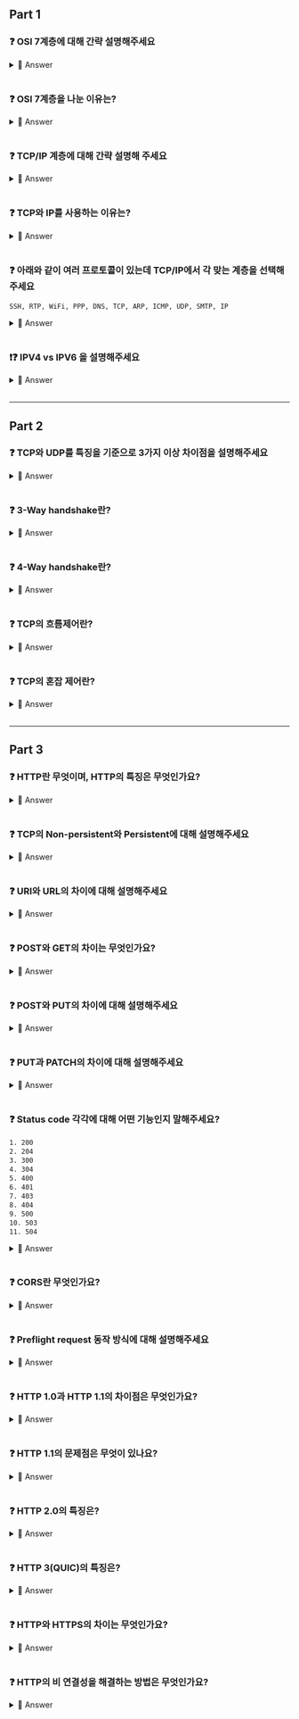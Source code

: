 ## **Part 1**

### **❓ OSI 7계층에 대해 간략 설명해주세요**

<details>
<summary> 📌 Answer </summary>

|계층|계층 이름|
|:---:|---|
|[1] 물리 계층|➕ 데이터를 전기적인 신호로 변환해서 주고 받는 기능 (BIT)<BR>|
|[2] 데이터 링크 계층|➕ MAC 주소를 이용해 물리계층에서 받은 정보 전달 (Frame)<BR>➕ 에러 제어, 흐름 제어 담당|
|[3] 네트워크 계층|➕ IP 주소와 라우팅을 통해 최적의 경로 제공 (Packet)<BR>|
|[4] 전송 계층|➕ 송신 측과 수신 측의 논리적인 연결을 설정하고 유지하는 역할(데이터 전송을 위해) (Segment/Datagram))<BR>➕ 오류제어, 흐름제어, 중복 검사 수행|
|[5] 세션 계층|➕ 상호 간의 세션이 유효한지 확인하고 설정(동기화) <BR>|
|[6] 표현 계층|➕ 데이터 형식 정의 <BR>|
|[7] 응용 계층|➕ 사용자가 사용하는 응용 서비스 or 프로세스 동작하는 계층 <BR>|

</details>
<BR>

### **❓ OSI 7계층을 나눈 이유는?**

<details>
<summary> 📌 Answer </summary>

통신이 일어나는 과정을 단계별로 쉽게 파악하고 이해할 수 있기 때문이다.
</details>
<BR>

### **❓ TCP/IP 계층에 대해 간략 설명해 주세요**

<details>
<summary> 📌 Answer </summary>

|계층|계층 이름|
|:---:|---|
|[1] 네트워크 접근 계층|➕ 송신 측과 수신 측의 데이터 전송을 위해 논리적인 링크 생성 <BR>|
|[2] 인터넷 계층|➕ 데이터 전송을 위한 주소지정, 경로설정을 제공 <BR>|
|[3] 인터넷 계층|➕ 호스트들 간의 신뢰성 있는 통신을 제공<BR>|
|[4] 응용 계층|➕ 응용프로그램 간의 데이타 송수신 <BR>|
</details>
<BR>

### **❓ TCP와 IP를 사용하는 이유는?**

<details>
<summary> 📌 Answer </summary>

IP만 있으면 상호간에 통신은 가능하지만, 패킷 전달 여부를 보증하지 않고 ➕ 패킷을 보낸 순서와 받는 순서가 다를 수 있다.

신뢰적인 데이터 전송을 위해 TCP를 사용한 것이다.
</details>
<BR>


### **❓ 아래와 같이 여러 프로토콜이 있는데 TCP/IP에서 각 맞는 계층을 선택해주세요**

    SSH, RTP, WiFi, PPP, DNS, TCP, ARP, ICMP, UDP, SMTP, IP

<details>
<summary> 📌 Answer </summary>

* SSH, DNS, SMTP : [4] 응용 계층
* TCP, UDP, RTP : [3] 전송 계층
* IP, ICMP, ARP : [2] 인터넷 계층
* WiFi, PPP : [1] 네트워크 연결 계층
</details>
<BR>

### **❗❓ IPV4 vs IPV6 을 설명해주세요**

<details>
<summary> 📌 Answer </summary>

* IPv4 : 32 bit로 (4개의 8bit) 구성됩니다. 
* IPv6 : IPv4의 주소 부족 문제를 해결하기 위해 만들어졌습니다. 128 bit로(8개의 16bit) 구성됩니다. 주소 유형은 유니캐스트, 멀티캐스트, 애니캐스트가 있습니다.
</details>
<BR>

------------------
## **Part 2**

### **❓ TCP와 UDP를 특징을 기준으로 3가지 이상 차이점을 설명해주세요**

<details>
<summary> 📌 Answer </summary>

* 연결 방식 : TCP(연결형 서비스) / UDP(비연결형 서비스)
* 패킷 교환 방식 : TCP(가상 회선 방식) / UDP(데이터 그램 방식)
* 수신 여부 확인 : TCP(전송 순서 보장) / UDP(전송 순서 바뀔 수 있음)
* 신뢰성 : TCP(높다) / UDP(낮다)
* 속도 : TCP(느리다) / UDP(빠르다)
</details>
<BR>

### **❓ 3-Way handshake란?**

<details>
<summary> 📌 Answer </summary>

=> 서버-클라이언트는 통신을 위해 연결 설정할때 3 way-handshake를 수행한다.

1. client가 Server에게 연결 요청 메시지 SYN를 전송한다.
2. Server가 이를 수락한다는 의미로 SYN+ACK를 전송한다.
3. Client가 다시 ACK를 보내고 연결을 설정한다.

=> 이 방식을 통해 TCP는 신뢰성 있는 통신이 가능하다.

<details>
<summary> ➕  만약 Client가 SYN+ACK를 못받았다면? </summary>

Client에서는 TIMEOUT이 발생해 다시 SYN를 서버에게 전송한다.
</details>
</details>
<BR>

### **❓ 4-Way handshake란?**

<details>
<summary> 📌 Answer </summary>

=> 서버-클라이언트는 통신을 종료 하기 위해 4way-handshake를 수행한다.
1. client가 Server에게 연결 종료하겠다는 FIN 플래그를 전송한다.
2. Server는 알겠다는 의미로 ACK를 보내고, 자신의 통신이 끝날때까지 기다린다.
3. Server가 통신이 끝나면, 연결이 종료됬다고 FIN 플래그를 전송한다.
4. Client는 확인했다는 ACK를 보내고 종료한다.

<details>
<summary> ➕  Server에서는 왜 FIN 플래그를 보낼까요?r </summary>

서버에서 아직 전송할 데이터가 남아 있기 때문에 이를 다 보내고 난 다음 다 보냈다는 의미로 FIN 플래그를 전송하게 됩니다.
</details>

<details>
<summary> ➕  연결 해제시 Client는 왜 ACK를 보낼까요? </summary>

만약 Client가 Server로부터 FIN 플래그를 받지 못했을 경우에 Client는 이 상황을 모르고 계속 기다리면서 재전송하게 됩니다. 하지만, Server는 이미 종료되고 닫혔기 때문에 이에 대해 응답하지 않아 Client 측에서 불필요한 자원을 소요하게 됩니다.

 그래서 Server측에서는 Client의 ACK를 받고 연결을 해제합니다.
</details>
</details>
<BR>

### **❓ TCP의 흐름제어란?**

<details>
<summary> 📌 Answer </summary>

송신측과 수신측의 데이터 처리 속도 차이를 해결하기 위한 기법이다. 수신측이 송신측보다 빠르면 문제되지 않지만, 송신측의 속도가 수신측보다 빠르다면 문제가 발생합니다. 이를 해결하기 위한 기법이 흐름제어다.
</details>
<BR>

### **❓ TCP의 혼잡 제어란?**

<details>
<summary> 📌 Answer </summary>

송신 측의 데이터 전달과 *네트워크*의 데이터 처리 속도 차이를 해결하기 위한 기법이다.
</details>
<BR>

------------------
## **Part 3**

### **❓ HTTP란 무엇이며, HTTP의 특징은 무엇인가요?**

<details>
<summary> 📌 Answer </summary>

* HTTP는 웹에서만 사용하는 프로토콜로, TCP/IP 기반으로 서버와 클라이언트간 요청과 응답을 전송합니다.
* HTTP의 특징은?

    1. Connectionless : HTTP 연결 상태를 유지하지 않는 비연결성 프로토콜이다.
    2. Stateless : HTTP는 연결을 유지하지 않는 프로토콜이기 때문에 과거의 요청/응답에 대한 내용을 알지 못한다.


<details>
<summary> ➕ 왜 해당 특징을 가지죠? </summary>

서버에서 다수의 클라이언트와의 연결을 계속 유지하려면 이에 따른 많은 리소스가 발생 합니다. 이 리소스를 줄이면 더 많이 클라이언트와 연결할 수 있기 때문에 비연결성 특징을 가집니다.
</details>
</details>

<BR>

### **❓ TCP의 Non-persistent와 Persistent에 대해 설명해주세요**

<details>
<summary> 📌 Answer </summary>

* Non-Persistent : 서버에 요청을 보내고 응답을 받으면 바로 TCP Connection을 끝내는 방식 => 과거에는 웹을 통해 전달해야하는 사이트의 콘텐츠 수가 적었기 때문에 Non-persistent Connection 방식을 사용함.

* Persistent : 서버는 TCP연결을 HTTP 응답 이후에도 끊지 않고 계속 사용합니다.

<details>
<summary> ➕ HTTP에서 Persistent를 사용하는 방법은? </summary>

클라이언트가 서버에게 Persistent Conntection을 요청할 때 요청 메시지 내 헤더에 **'Conncection : keep-alive'**를 추가하여 보냅니다
</details>
</details>
<br>

### **❓ URI와 URL의 차이에 대해 설명해주세요**

<details>
<summary> 📌 Answer </summary>

* URI(Uniform Resource Identifier) : 인터넷에 있는 자료의 ID로 생각하면 된다. URI의 하위개념으로 URL, URN 이 있다.

* URL(Uniform Resource Locator) : 네트워크 상에서 자원이 어디 있는지를 알려주기 위한 규약이다. 즉, 웹 리소스에 대한 참조이다.
</details>
<BR>

### **❓ POST와 GET의 차이는 무엇인가요?**

<details>
<summary> 📌 Answer </summary>

* GET : 클라이언트가 서버로 데이터를 요청할 때 사용하는 함수이다. URI에 쿼리 스트링을 포함시켜 보내기 때문에 보안에 취약하다. 빠르다.

* POST : 클라이언트가 서버로 데이터를 전송하는데, 이때 서버는 이 데이터를 생성, 수정한다. URI에 자원을 넣는것이 아니다 보니 GET보다 많은 데이터를 다룰 수 있고 보안에 강하다. 대신, 느리다.
</details>
<BR>

### **❓ POST와 PUT의 차이에 대해 설명해주세요**

<details>
<summary> 📌 Answer </summary>

* POST : 리소스의 위치를 지정하지 않고 리소스를 생성하는 연산이다. 단 POST는 멱등성을 만족하지 못한다.

* PUT : 리소스의 위치를 이미 알고 있는 상태에서, 그 위치에 리소스를 생성하거나 수정한다. 단 PUT은 멱등성을 만족한다.

<details>
<summary> ➕ 멱등성이란? </summary>

1번을 실행하든, 100번을 실행하든 결과가 같다. 

예를 들어, JSON을 여러번 POST 함수로 요청하면 계속해서 리소스가 생성된다. JSON을 여러번 PUT 함수로 요청하면 생성이 아닌 해당 리소스를 수정하는 것이다.
</details>
</details>
<BR>

### **❓ PUT과 PATCH의 차이에 대해 설명해주세요**

<details>
<summary> 📌 Answer </summary>

* PUT : 자원의 전체 교체, 자원교체 시 모든 필드 필요

* PATCH : 자원의 부분 교체, 자원교체시 일부 필드 필요
</details>
<BR>

### **❓ Status code 각각에 대해 어떤 기능인지 말해주세요?**

    1. 200 
    2. 204
    3. 300
    4. 304
    5. 400
    6. 401
    7. 403
    8. 404
    9. 500
    10. 503
    11. 504

<details>
<summary> 📌 Answer </summary>

1. 200 : 요청이 성공적으로 수행 되었다(OK)
2. 204 : PUT, POST, DELETE 요청의 경우 성공 했는데 보낼 데이터 없는 경우(No content)
3. 300 : 리다이렉션
4. 304 : 로컬 캐시의 정보 업데이트 할게 없다고 알려줌(Not modified)
5. 400 : 클라이언트의 잘못된 요청(Bad Request)
6. 401 : 인증되지 않은 클라이언트가 인증이 필요한 페이지를 요청한 경우 (Unauthorized)
7. 403 : 서버가 해당 요청은 이해했지만, 권한이 없는 클라이언트인 경우 요청 거부 (Forbidden)
8. 404 : 요청한 페이지 없음 (Not found)
9. 500 : 내부 서부 오류 (Internal Server error)
10. 503 : 서버가 일시적으로 서비스 제공 불가 (Service Unavailable)
11. 504 : 서버 시간 초과됨 (Gateway timeout)
</details>
<BR>

### **❓ CORS란 무엇인가요?**

<details>
<summary> 📌 Answer </summary>

CORS란 서로 다른 Origin끼리 자원을 공유할 수 있는 방식입니다.

HTTP 헤더를 사용해서 한 origin에서 실행중인 웹앱이 다른 origin의 자원에 접근할 수 있는 권한을 부여할 수 있는 방식입니다.

<details>
<summary> ➕ 서로 다른 Origin이란? </summary>

Protocol, Host, Port 중 하나라도 다른 것을 의미합니다.
</details>

<details>
<summary> ➕ CORS와 관련된 HEADER는 무엇인가요(Request, Response 구분해서 말해주세요)? </summary>

* Request : Origin, Access-Control-Request-Method, Access-Control-Request-Headers
* Response : Access-Control-Allow-Origin, Access-Control-Allow-Methods, Access-Control-Allow-Headers

=> Origin : 다른 출처(Cross-site) 요청을 보내는 요청 도메인의 URI를 나타낸다(요청을 보내는 페이지의 출처(도메인-포트까지 포함))

=> ccess-Control-Allow-Origin : 헤더에 작성된 출처만 브라우저가 리소스를 접근할 수 있다고 말해준 것이다.
</details>
</details>
<BR>

### **❓ Preflight request 동작 방식에 대해 설명해주세요**

<details>
<summary> 📌 Answer </summary>

Preflight request 방식은 서버에 예비 요청을 보내서 안전한지 판단한 후 요청을 보내는 방법입니다.

1. Preflight request(예비 요청) : 실제 리소스를 요청하기 전에 OPIONS라는 함수를 통해 실제 요청을 전송할지 판단합니다.  클라이언트측은 OPTIONS 함수로 서버에 예비 요청을 보낸다.
2. 서버는 이 예비 요청에 대한 응답으로 Access-Control-Allow-Origin 헤더를 포함한 응답을 브라우저에 보낸다.
3. 브라우저는 자신이 보낸 Preflight request(예비 요청)과 서버가 보낸 응답 헤더에서 Access-Control-Allow-Origin를 비교한 후, 만약 이 요청을 보내는 것이 안전하다고 판단되면 해당 서버로 다시 본 요청을 보낸다.
</details>
<BR>

### **❓ HTTP 1.0과 HTTP 1.1의 차이점은 무엇인가요?**

<details>
<summary> 📌 Answer </summary>

* [ HTTP 1.0 ]
    * GET, HEAD, POST 3가지 함수 사용 가능하다.
    * [Non-persistent Connection] Request 할때 마다 Connection을 새로 생성한다.

* [ HTTP 1.1 ]
    * GET, HEAD, POST, OPTIONS, PUT, DELETE, TRACE 함수 사용 가능하다.
    * Persistent Connection / Pipelining 개념을 도입해 클라이언트-서버 간 요청/응답 시간을 줄이려고 노력했다.

<details>
<summary> ➕ Pipelining은 무엇인가요? </summary>

하나의 커넥션에서 응답을 기다리지 않고 순차적인 여러 요청을 연속적으로 보내 그 순서에 맞춰 응답을 받는 방식으로 지연 시간을 줄이는 방법. 
</details>
</details>
<BR>

### **❓ HTTP 1.1의 문제점은 무엇이 있나요?**

<details>
<summary> 📌 Answer </summary>

1. HOL(Head of Line) Blocking : 먼저 받은 요청이 끝나지 않으면 그 뒤에 있는 요청도 처리가 불가합니다.

2. RTT 증가 : 일반적으로 Connection 하나에 요청 한 개를 처리하기 때문에, 매번 요청 별로 Connection을 만들어 3-way handshake가 수행되기 때문에 불필요한 RTT증가와 네트워크 지연을 초래하여 성능을 지연시킵니다.

3. 헤더가 크다 : 쿠키가 큼. 연속적인 데이터일때, 헤더가 동일하더라도 또 보내게됨.
</details>
<BR>

### **❓ HTTP 2.0의 특징은?**

<details>
<summary> 📌 Answer </summary>

1. 메시지 전송 방식 변화(바이너리 프레임) + 멀티 플렉싱 : 한 연결에 여러 메시지를 동시에 처리 가능 (WHY? 요청들이 프레임 단위로 쪼개졌기 때문에 메시지 전송과 응답 순서가 중요하지 않아졌다) => HOL Blocking 해결

2. Stream 우선 순위 

3. Header 압축 : Header 정보를 HPACK 압축 방식을 이용하여 압축 전송 -> 페이지 로드 시간 감소

4. Server Push : 서버에서 클라이언트에서 요청하지 않은 리소스를 전송할 수 있다.
</details>
<BR>

### **❓ HTTP 3(QUIC)의 특징은?**

<details>
<summary> 📌 Answer </summary>

* HTTP3는 HTTP 버전 1 ~ 2와 달리 기반 프로토콜을 UDP 프로토콜로 사용한다.

<details>
<summary> ➕ 왜 TCP가 아닌 UDP를 사용하나요? </summary>

⇒ [👉 TCP의 경우] 헤더에서 보다시피 많은 기능이 포함된 프로토콜로 실질적으로 사용자가 커스텀 기능을 구현할 자리가 없다 

=> [👉 UDP의 경우] 헤더의 공간이 많이 있기 때문에 커스텀 기능을 구현하기 쉽다. 즉, UDP의 이 공간을 잘 활용하면 TCP와 비슷한 수준의 신뢰성을 제공할 수도 있다.

</details>

<details>
<summary> ➕ QUIC 장점에 대해서 설명해주세요 </summary>

1. Connection 설정 시 레이턴시 감소(첫 연결 설정에 1 RTT만 소요, 이후부터는 0 RTT 소요)
2. HTTP 2.0 버전과 같이 멀티플렉싱을 지원한다.
3. 클라이언트의 IP가 바뀌어도 연결이 유지됨(Connection ID를 사용)
4. 패킷 손실 감지에 걸리는 시간 단축(QUIC도 TCP와 마찬가지로 전송하는 패킷에 대한 흐름 제어를 한다)
</details>
</details>
<BR>

### **❓ HTTP와 HTTPS의 차이는 무엇인가요?**

<details>
<summary> 📌 Answer </summary>

HTTPS는 HTTP의 문제점인 보안을 방지한 프로토콜로, HTTP에 **SSL/TLS**기반의 Secure Socket을 활용한 프로토콜입니다.

<details>
<summary> ➕ 모든 웹 사이트가 HTTPS를 사용하지 않나요? </summary>

‘모든 사이트가 다 HTTPS가 되면 좋겠네?’라고 말할 수도 있는데, 서버에 과부하가 걸릴 수 있습니다. 모든 사이트에서 텍스트를 암호화하여 주고 받으면, 속도가 현저하게 느려집니다. 따라서, 중요한 사이트에서는 HTTPS로 관리하고, 그렇지 않은 사이트에서는 HTTP로 세팅합니다.
</details>
<details>
<summary> ➕ TLS는 어느 계층에 속하나요? </summary>

전송 계층
</details>
<details>
<summary> ➕ 비대칭키 또는 공개키 암호화 방식은 무엇인가요? </summary>

서버는 공개된 키로 암호화해서 사용자에게 보내면 사용자는 본인만 가지고 있는 개인키로 복화화하여 문서를 볼 수 있도록 암호화하는 방식입니다.
</details>
</details>
<BR>

### **❓ HTTP의 비 연결성을 해결하는 방법은 무엇인가요?**

<details>
<summary> 📌 Answer </summary>

쿠키(Cookie) 와 세션(Session)

<details>
<summary> ➕ 쿠키와 세션의 차이는 무엇인가요? </summary>

![ㅁㄴㅇ](./image/CookeSession.png)
</details>
<details>
<summary> ➕ 쿠키의 경우 왜 보안에 좋지 않나요? </summary>

접근 권한이 모두에게 주어지기 때문에 보안이 매우 약함 👉 서버에 저장되는 것이 아니라 웹 브라우저(클라이언트)에 저장되는 것이기 때문에 임의 수정이 가능해 보안에 취약하다
</details>
<details>
<summary> ➕ Session만 쓰면 되는데 왜 Cookie도 사용하나요? </summary>

세션은 서버에 저장된다. 즉, 서버의 자원일 사용한다는 것이다. 그렇기 때문에 사용자가 많아지면 그 연결을 위해 사용되는 리소스(자원)이 상당하다. 

그렇기 때문에, 자원 관리 차원에서 쿠키와 세션을 적절하게 사용해야 한다 👉 서버 자원의 낭비를 방지하며 웹사이트의 속도를 높이기 위해 쿠키와 세션 모두 사용하는 것이다.
</details>
<details>
<summary> ➕ Cookie와 Session과 관련있는 Header는 무엇인가요(Request/Response 각각 설명해주세요)? </summary>

* Request : Cookie
* Response : Set-Cookie
</details>
</details>
<BR>
